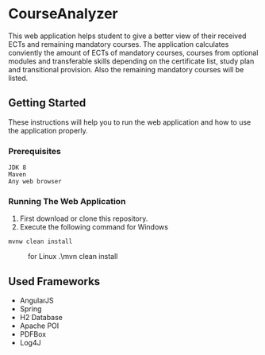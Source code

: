 # CourseAnalyzer

This web application helps student to give a better view of their received ECTs and remaining mandatory courses. The application calculates conviently the amount of ECTs of mandatory courses, courses from optional modules and transferable skills depending on the certificate list, study plan and transitional provision. Also the remaining mandatory courses will be listed.


## Getting Started

These instructions will help you to run the web application and how to use the application properly.

### Prerequisites

```
JDK 8
Maven
Any web browser
```

### Running The Web Application

1) First download or clone this repository. 
2) Execute the following command for Windows
```
mvnw clean install
```
&nbsp;&nbsp;&nbsp;&nbsp;&nbsp;&nbsp;&nbsp;&nbsp;&nbsp;&nbsp;for Linux
.\mvn clean install

## Used Frameworks

* AngularJS
* Spring
* H2 Database
* Apache POI
* PDFBox
* Log4J